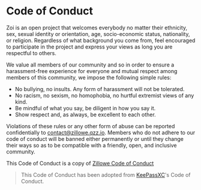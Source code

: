 # Code of Conduct

Zoi is an open project that welcomes everybody no matter their ethnicity, sex, sexual identity or orientation, age, socio-economic status, nationality, or religion. Regardless of what background you come from, feel encouraged to participate in the project and express your views as long you are respectful to others.

We value all members of our community and so in order to ensure a harassment-free experience for everyone and mutual respect among members of this community, we impose the following simple rules:

- No bullying, no insults. Any form of harassment will not be tolerated.
- No racism, no sexism, no homophobia, no hurtful extremist views of any kind.
- Be mindful of what you say, be diligent in how you say it.
- Show respect and, as always, be excellent to each other.

Violations of these rules or any other form of abuse can be reported confidentially to [contact@zillowe.qzz.io](mailto:contact@zillowe.qzz.io). Members who do not adhere to our code of conduct will be banned either permanently or until they change their ways so as to be compatible with a friendly, open, and inclusive community.

This Code of Conduct is a copy of [Zillowe Code of Conduct](https://zillowe.qzz.io/docs/book/guidelines/code-of-conduct)

> This Code of Conduct has been adopted from [KeePassXC](https://github.com/keepassxreboot/keepassxc)'s Code of Conduct.
